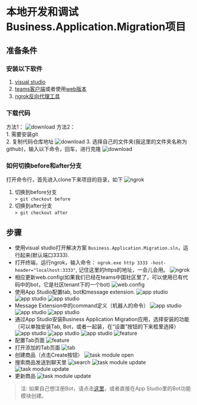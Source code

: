 # 本地开发和调试Business.Application.Migration项目

## 准备条件

### 安装以下软件

1. [visual studio](https://visualstudio.microsoft.com/downloads)
2. [teams客户端](https://products.office.com/en-US/microsoft-teams/group-chat-software)或者使用[web版本](https://teams.microsoft.com/)
3. [ngrok反向代理工具](https://ngrok.com/)

### 下载代码  

方法1：
![download](images/download_code.png)
方法2：  
    1. 需要安装git  
    2. 复制代码仓库地址
    ![download](images/clone_code_copy_url.png)
    3. 选择自己的文件夹(我这里的文件夹名称为github)，输入以下命令，回车，进行克隆
    ![download](images/clone_code_clone.png)

### 如何切换before和after分支

打开命令行，首先进入clone下来项目的目录，如下
![ngrok](images/checkout_branch.png)

1. 切换到before分支  
`> git checkout before`
2. 切换到after分支  
`> git checkout after`

## 步骤

- 使用visual studio打开解决方案 `Business.Application.Migration.sln`，运行起来(默认端口3333).
- 打开终端，运行ngrok，输入命令： `ngrok.exe http 3333 -host-header="localhost:3333"`, 记住这里的https的地址，一会儿会用。
![ngrok](images/ngrok_running.png)
- 相应更新web.config(如果我们已经在teams中国社区里了，可以使用已有代码中的bot，它是社区tenant下的一个bot)
![web.config](images/vs_config.png)
- 使用App Studio配置tab, bot和message extension.
![app studio](images/config_tab_host.png)
![app studio](images/config_bot_host.png)
![app studio](images/config_msg_extension.png)
- Message Extension中的command定义（机器人的命令）
![app studio](images/msg_extension_addcmd1.png)
![app studio](images/msg_extension_addcmd2.png)
![app studio](images/msg_extension_addcmd3.png)
- 通过App Studio安装Business Application Migration应用，选择安装的功能（可以单独安装Tab, Bot，或者一起装，在“设置”按钮的下来框里选择）
![app studio](images/install_app_studio1.png)
![app studio](images/install_app_studio2.png)
![app studio](images/install_app_studio3.png)
![feature](images/install_feature.png)
- 配置Tab页面
![feature](images/install_configure_page.png)
- 打开添加的Tab页面
![tab](images/installed_tab.png)
- 创建商品（点击Create按钮）
![task module open](images/task_module_open.png)
- 搜索商品发送到聊天里
![search](images/msg_extension_search1.png)
![task module update](images/msg_extension_search2.png)
![task module update](images/msg_extension_search3.png)
- 更新商品
![task module update](images/task_module_update.png)

> 注: 如果自己想注册Bot，请点击[这里](https://docs.microsoft.com/en-us/microsoftteams/platform/concepts/bots/bots-create)，或者直接在App Studio里的Bot功能模块创建。